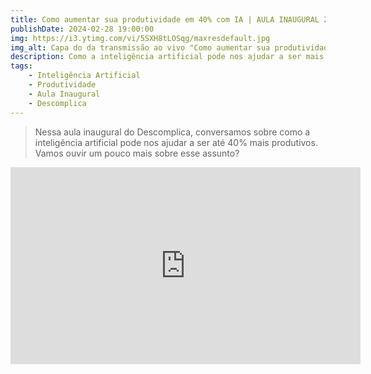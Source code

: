 ```yaml
---
title: Como aumentar sua produtividade em 40% com IA | AULA INAUGURAL 2024.1 Descomplica
publishDate: 2024-02-28 19:00:00
img: https://i3.ytimg.com/vi/5SXH8tLOSqg/maxresdefault.jpg
img_alt: Capa do da transmissão ao vivo "Como aumentar sua produtividade em 40% com IA | AULA INAUGURAL 2024.1 Descomplica"
description: Como a inteligência artificial pode nos ajudar a ser mais produtivos?
tags:
    - Inteligência Artificial
    - Produtividade
    - Aula Inaugural
    - Descomplica
---
```


>Nessa aula inaugural do Descomplica, conversamos sobre como a inteligência artificial pode nos ajudar a ser até 40% mais produtivos. Vamos ouvir um pouco mais sobre esse assunto?

<iframe width="560" height="315" src="https://www.youtube.com/embed/5SXH8tLOSqg?si=ww9z_Jog3rJVza6H" title="YouTube video player" frameborder="0" allow="accelerometer; autoplay; clipboard-write; encrypted-media; gyroscope; picture-in-picture; web-share" allowfullscreen></iframe>